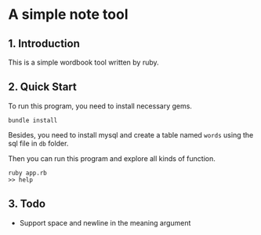 # A simple note tool

## 1. Introduction

This is a simple wordbook tool written by ruby.

## 2. Quick Start
To run this program, you need to install necessary gems. 

```
bundle install
```

Besides, you need to install mysql and create a table named `words` using the sql file in `db` folder.

Then you can run this program and explore all kinds of function.

```
ruby app.rb
>> help
```

## 3. Todo
* Support space and newline in the meaning argument